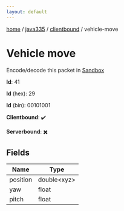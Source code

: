 ```yaml
---
layout: default
---
```


[home](/)  /  [java335](/protocol/java335)  /  [clientbound](/protocol/java335/clientbound)  /  vehicle-move

# Vehicle move

Encode/decode this packet in [Sandbox](../../../sandbox/java335#clientbound.vehicle_move)

**Id**: 41

**Id** (hex): 29

**Id** (bin): 00101001

**Clientbound**: ✔️

**Serverbound**: ✖️

## Fields

Name | Type
---|---
position | double&lt;xyz&gt;
yaw | float
pitch | float
